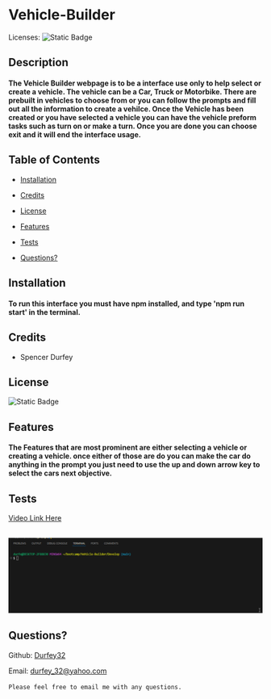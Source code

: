 
# Vehicle-Builder

Licenses: ![Static Badge](https://img.shields.io/badge/None-blue) 
 

## Description
#### The Vehicle Builder webpage is to be a interface use only to help select or create a vehicle. The vehicle can be a Car, Truck or Motorbike. There are prebuilt in vehicles to choose from or you can follow the prompts and fill out all the information to create a vehilce. Once the Vehicle has been created or you have selected a vehicle you can have the vehicle preform tasks such as turn on or make a turn. Once you are done you can choose exit and it will end the interface usage. 

## Table of Contents
* [Installation](#installation)

* [Credits](#credits)
* [License](#license)
* [Features](#features)

* [Tests](#tests)
* [Questions?](#questions)


## Installation
#### To run this interface you must have npm installed, and type 'npm run start' in the terminal.

## Credits
* Spencer Durfey


## License
![Static Badge](https://img.shields.io/badge/None-blue) 




## Features
#### The Features that are most prominent are either selecting a vehicle or creating a vehicle. once either of those are do you can make the car do anything in the prompt you just need to use the up and down arrow key to select the cars next objective. 




## Tests
[Video Link Here](https://app.screencastify.com/v3/watch/zKciawksHp0a0MCoPA3V) 
<br>
<br>

![alt text](Code_yoO2ayJcgL.gif)


## Questions?
Github: [Durfey32](https://github.com/Durfey32) 

Email: [durfey_32@yahoo.com](mailto:durfey_32@yahoo.com) 

```Please feel free to email me with any questions.```
